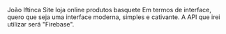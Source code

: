 João Iftinca
Site loja online produtos basquete
Em termos de interface, quero que seja uma interface moderna, simples e cativante.
A API que irei utilizar será "Firebase".
